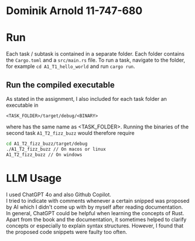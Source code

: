 # Dominik Arnold 11-747-680

# Run
Each task / subtask is contained in a separate folder. Each folder contains the `Cargo.toml` and a `src/main.rs` file.
To run a task, navigate to the folder, for example `cd A1_T1_hello_world` and run `cargo run`.

## Run the compiled executable
As stated in the assignment, I also included for each task folder an executable in
```
<TASK_FOLDER>/target/debug/<BINARY>
```
where <BINARY> has the same name as <TASK_FOLDER>. Running the binaries of the second task `A1_T2_fizz_buzz` would therefore require
```bash
cd A1_T2_fizz_buzz/target/debug
./A1_T2_fizz_buzz // On macos or linux
A1_T2_fizz_buzz // On windows
```

# LLM Usage
I used ChatGPT 4o and also Github Copilot.  
I tried to indicate with comments whenever a certain snipped was proposed by AI which I didn't come up with by myself after reading documentation.  
In general, ChatGPT could be helpful when learning the concepts of Rust. Apart from the book and the documentation, it sometimes helped to clarify concepts or especially to explain syntax structures. However, I found that the proposed code snippets were faulty too often.
